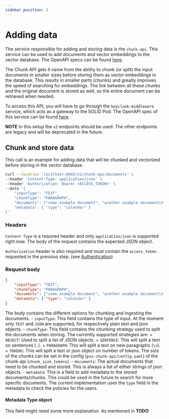 ```yaml
---
sidebar_position: 2
---
```


# Adding data

The service responsible for adding and storing data is the `chunk-api`. This service can be used to add documents and vector embeddings to the vector database. The OpenAPI specs can be found [here](http://localhost:8001/docs).

The Chunk API gets it name from the ability to chunk (or split) the input documents in smaller sizes before storing them as vector embeddings in the database. This results in smaller parts (chunks) and greatly improves the speed of searching for embeddings. The link between all these chunks and the original document is stored as well, so the entire document can be retrieved when needed.

To access this API, you will have to go through the `keycloak-middleware` service, which acts as a gateway to the SOLID Pod. The OpenAPI spec of this service can be found [here](http://localhost:8002/docs).

**NOTE**
In this setup the `v2` endpoints should be used. The other endpoints are legacy and will be deprecated in the future.

## Chunk and store data

This call is an example for adding data that will be chunked and vectorized before storing in the vector database.

```bash
curl --location 'localhost:8002/v2/chunk-api/documents' \
--header 'Content-Type: application/json' \
--header 'Authorization: Bearer <ACCESS_TOKEN>' \
--data '{
    "inputType": "TEXT",
    "chunkType": "PARAGRAPH",
    "documents": ["some example document", "another example document\n\nwhich should be split in paragraphs"],
    "metadata": { "type": "calendar" }
}'
```

### Headers

`Content-Type` is a required header and only `application/json` is supported right now. The body of the request contains the expected JSON object.

`Authorization` header is also required and must contain the `access_token` requested in the previous step. (see [Authentication](./authentication.mdx#request-access-token))

### Request body

```json
{
    "inputType": "TEXT",
    "chunkType": "PARAGRAPH",
    "documents": ["some example document", "another example document\n\nwhich should be split in paragraphs"],
    "metadata": { "type": "calendar" }
}
```

The body contains the different options for chunking and ingesting the documents.
    - `inputType`: This field contains the type of input. At the moment only `TEXT` and `JSON` are supported, for respectively plain text and json objects.
    - `chunkType`: This field contains the chunking strategy used to split the documents when storing. The currently supported strategies are:
        + `OBJECT`: Used to split a list of JSON objects.
        + `SENTENCE`: This will split a text on sentences (`.`).
        + `PARAGRAPH`: This will split a text on new paragraphs (`\n`).
        + `TOKENS`: This will split a text or json object on number of tokens. The size of the chunks can be set in the config (`psx-chunk-api/config.yaml`) of the chunk-api (`chunk_size_tokens`).
    - `documents`: The actual documents that need to be chunked and stored. This is always a list of either strings of json objects.
    - `metadata`: This is a field to add metadata to the stored documents/chunks. This could be used in the future to search for more specific documents. The current implementation uses the `type` field in the metadata to check the policies for the users.

#### Metadata Type object

This field might need some more explanation.
As mentioned in
**TODO**
